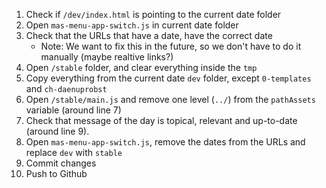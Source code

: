 1. Check if `/dev/index.html` is pointing to the current date folder  
1. Open `mas-menu-app-switch.js` in current date folder
1. Check that the URLs that have a date, have the correct date
    - Note: We want to fix this in the future, so we don't have to do it manually (maybe realtive links?) 
1. Open `/stable` folder, and clear everything inside the `tmp` 
1. Copy everything from the current date `dev` folder, except `0-templates` and `ch-daenuprobst`
1. Open `/stable/main.js` and remove one level (`../`) from the `pathAssets` variable (around line 7)
1. Check that message of the day is topical, relevant and up-to-date (around line 9).
1. Open `mas-menu-app-switch.js`, remove the dates from the URLs and replace `dev` with `stable`
1. Commit changes
1. Push to Github
